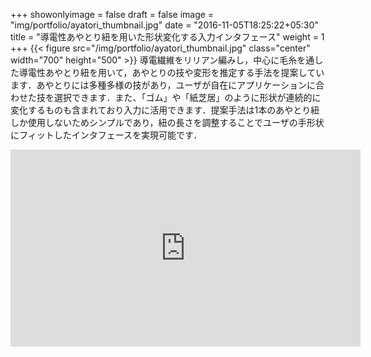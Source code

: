 +++
showonlyimage = false
draft = false
image = "img/portfolio/ayatori_thumbnail.jpg"
date = "2016-11-05T18:25:22+05:30"
title = "導電性あやとり紐を用いた形状変化する入力インタフェース"
weight = 1
+++
{{< figure src="/img/portfolio/ayatori_thumbnail.jpg" class="center" width="700" height="500" >}}
導電繊維をリリアン編みし，中心に毛糸を通した導電性あやとり紐を用いて，あやとりの技や変形を推定する手法を提案しています．あやとりには多種多様の技があり，ユーザが自在にアプリケーションに合わせた技を選択できます．また、「ゴム」や「紙芝居」のように形状が連続的に変化するものも含まれており入力に活用できます．提案手法は1本のあやとり紐しか使用しないためシンプルであり，紐の長さを調整することでユーザの手形状にフィットしたインタフェースを実現可能です．  

<iframe width="560" height="315" src="https://www.youtube.com/embed/rMK5Qs124vY?si=8hGZNzgNxHhpzT4Z" title="YouTube video player" frameborder="0" allow="accelerometer; autoplay; clipboard-write; encrypted-media; gyroscope; picture-in-picture; web-share" referrerpolicy="strict-origin-when-cross-origin" allowfullscreen></iframe>
